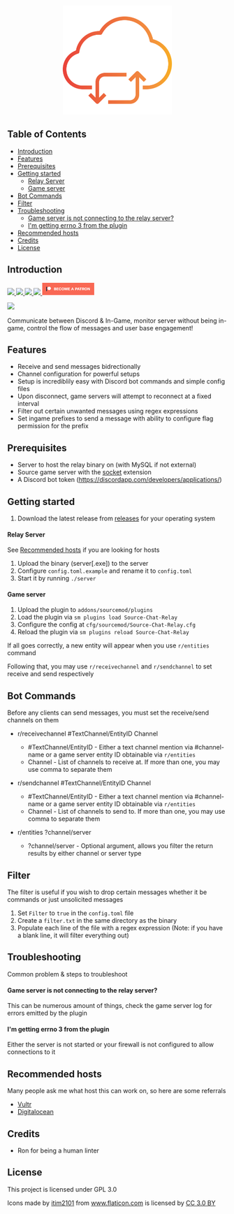 <p align="center">
    <img src="assets/logo/cloud-computing.svg" width="250">
</p>

<!-- START doctoc generated TOC please keep comment here to allow auto update -->
<!-- DON'T EDIT THIS SECTION, INSTEAD RE-RUN doctoc TO UPDATE -->
## Table of Contents

- [Introduction](#introduction)
- [Features](#features)
- [Prerequisites](#prerequisites)
- [Getting started](#getting-started)
    - [Relay Server](#relay-server)
    - [Game server](#game-server)
- [Bot Commands](#bot-commands)
- [Filter](#filter)
- [Troubleshooting](#troubleshooting)
    - [Game server is not connecting to the relay server?](#game-server-is-not-connecting-to-the-relay-server)
    - [I'm getting errno 3 from the plugin](#im-getting-errno-3-from-the-plugin)
- [Recommended hosts](#recommended-hosts)
- [Credits](#credits)
- [License](#license)

<!-- END doctoc generated TOC please keep comment here to allow auto update -->

## Introduction

<p>
    <a href="https://travis-ci.com/rumblefrog/source-chat-relay">
        <img src="https://img.shields.io/travis/com/rumblefrog/source-chat-relay.svg?style=for-the-badge">
    </a>
    <a href="https://discord.gg/TZ4BsrQ">
        <img src="https://img.shields.io/discord/443915420324331521.svg?style=for-the-badge">
    </a>
    <a href="https://github.com/rumblefrog/source-chat-relay/issues">
        <img src="https://img.shields.io/github/issues/rumblefrog/source-chat-relay.svg?style=for-the-badge">
    </a>
    <a href="https://github.com/rumblefrog/source-chat-relay/blob/master/LICENSE">
        <img src="https://img.shields.io/github/license/rumblefrog/source-chat-relay.svg?style=for-the-badge">
    </a>
    <a href="https://www.patreon.com/bePatron?u=962681">
        <img src="assets/become_a_patron_button.png" height="28">
    </a>
</p>

<img src="assets/preview.gif">

Communicate between Discord & In-Game, monitor server without being in-game, control the flow of messages and user base engagement!

## Features
 - Receive and send messages bidrectionally
 - Channel configuration for powerful setups
 - Setup is incrediblily easy with Discord bot commands and simple config files
 - Upon disconnect, game servers will attempt to reconnect at a fixed interval
 - Filter out certain unwanted messages using regex expressions
 - Set ingame prefixes to send a message with ability to configure flag permission for the prefix

## Prerequisites
 - Server to host the relay binary on (with MySQL if not external)
 - Source game server with the [socket](https://forums.alliedmods.net/showthread.php?t=67640) extension
 - A Discord bot token (https://discordapp.com/developers/applications/)

## Getting started
 1. Download the latest release from [releases](https://github.com/rumblefrog/source-chat-relay/releases) for your operating system
 
#### Relay Server

See [Recommended hosts](#recommended-hosts) if you are looking for hosts

1. Upload the binary (server[.exe]) to the server
2. Configure `config.toml.example` and rename it to `config.toml`
3. Start it by running `./server`

#### Game server

1. Upload the plugin to `addons/sourcemod/plugins`
2. Load the plugin via `sm plugins load Source-Chat-Relay`
3. Configure the config at `cfg/sourcemod/Source-Chat-Relay.cfg`
4. Reload the plugin via `sm plugins reload Source-Chat-Relay`

If all goes correctly, a new entity will appear when you use `r/entities` command

Following that, you may use `r/receivechannel` and `r/sendchannel` to set receive and send respectively

## Bot Commands

Before any clients can send messages, you must set the receive/send channels on them

 - r/receivechannel #TextChannel/EntityID Channel
    - #TextChannel/EntityID - Either a text channel mention via #channel-name or a game server entity ID obtainable via `r/entities`
    - Channel - List of channels to receive at. If more than one, you may use comma to separate them

 - r/sendchannel #TextChannel/EntityID Channel
    - #TextChannel/EntityID - Either a text channel mention via #channel-name or a game server entity ID obtainable via `r/entities`
    - Channel - List of channels to send to. If more than one, you may use comma to separate them

 - r/entities ?channel/server
    - ?channel/server - Optional argument, allows you filter the return results by either channel or server type

## Filter

The filter is useful if you wish to drop certain messages whether it be commands or just unsolicited messages

1. Set `Filter` to `true` in the `config.toml` file
2. Create a `filter.txt` in the same directory as the binary
3. Populate each line of the file with a regex expression (Note: if you have a blank line, it will filter everything out)

## Troubleshooting

Common problem & steps to troubleshoot

#### Game server is not connecting to the relay server?

This can be numerous amount of things, check the game server log for errors emitted by the plugin

#### I'm getting errno 3 from the plugin

Either the server is not started or your firewall is not configured to allow connections to it

## Recommended hosts

Many people ask me what host this can work on, so here are some referrals

- [Vultr](https://www.vultr.com/?ref=7553630)
- [Digitalocean](https://m.do.co/c/87ffbbdddbe9)

## Credits
 - Ron for being a human linter

## License

This project is licensed under GPL 3.0

Icons made by <a href="https://www.flaticon.com/authors/itim2101" title="itim2101">itim2101</a> from <a href="https://www.flaticon.com/" title="Flaticon">www.flaticon.com</a> is licensed by <a href="http://creativecommons.org/licenses/by/3.0/" title="Creative Commons BY 3.0" target="_blank">CC 3.0 BY</a>